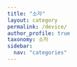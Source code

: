 ```yaml
---
title: "소자"
layout: category
permalink: /device/
author_profile: true
taxonomy: 소자
sidebar:
  nav: "categories"
---
```








